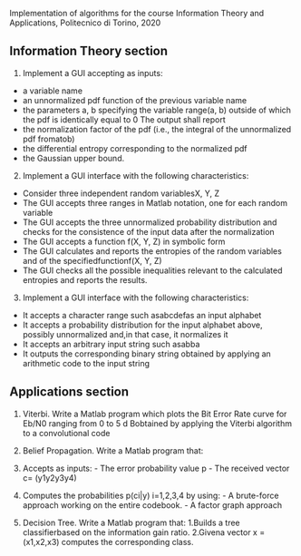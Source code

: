 Implementation of algorithms for the course Information Theory and Applications, Politecnico di Torino, 2020

## Information Theory section
1. Implement a GUI accepting as inputs:
- a variable name
- an unnormalized pdf function of the previous variable name
- the parameters a, b specifying the variable range(a, b) outside of which the pdf is identically equal to 0
The output shall report
- the normalization factor of the pdf (i.e., the integral of the unnormalized pdf fromatob)
- the differential entropy corresponding to the normalized pdf
- the Gaussian upper bound.

2. Implement a GUI interface with the following characteristics:
- Consider three independent random variablesX, Y, Z
- The GUI accepts three ranges in Matlab notation, one for each random variable
- The GUI accepts the three unnormalized probability distribution and checks for the consistence of the input data after the normalization
- The GUI accepts a function f(X, Y, Z) in symbolic form 
- The GUI calculates and reports the entropies of the random variables and of the specifiedfunctionf(X, Y, Z)
- The GUI checks all the possible inequalities relevant to the calculated entropies and reports the results.

3. Implement a GUI interface with the following characteristics:
- It accepts a character range such asabcdefas an input alphabet
- It accepts a probability distribution for the input alphabet above, possibly unnormalized and,in that case, it normalizes it
- It accepts an arbitrary input string such asabba
- It outputs the corresponding binary string obtained by applying an arithmetic code to the input string

## Applications section
1. Viterbi. Write a Matlab program which plots the Bit Error Rate curve for Eb/N0 ranging from 0 to 5 d Bobtained by applying the Viterbi algorithm to a convolutional code

2. Belief Propagation. Write a Matlab program that:
  1. Accepts as inputs:
    - The error probability value p
    - The received vector c= (y1y2y3y4) 
  2. Computes the probabilities p(ci|y) i=1,2,3,4 by using:
    - A brute-force approach working on the entire codebook.
    - A factor graph approach
  
3. Decision Tree. Write a Matlab program that:
  1.Builds a tree classifierbased on the information gain ratio.
  2.Givena vector x = (x1,x2,x3) computes the corresponding class.
